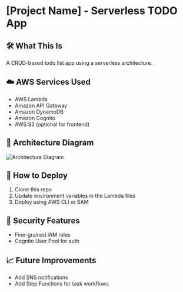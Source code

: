 # [Project Name] - Serverless TODO App

## 🛠️ What This Is
A CRUD-based todo list app using a serverless architecture.

## ☁️ AWS Services Used
- AWS Lambda
- Amazon API Gateway
- Amazon DynamoDB
- Amazon Cognito
- AWS S3 (optional for frontend)

## 🧱 Architecture Diagram
![Architecture Diagram](./architecture.png)

## 🚀 How to Deploy
1. Clone this repo
2. Update environment variables in the Lambda files
3. Deploy using AWS CLI or SAM

## 🔐 Security Features
- Fine-grained IAM roles
- Cognito User Pool for auth

## 📈 Future Improvements
- Add SNS notifications
- Add Step Functions for task workflows
